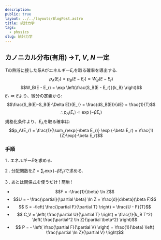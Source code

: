 ```yaml
---
description:
public: true
layout: ../../layouts/BlogPost.astro
title: 統計力学
tags:
  - physics
slug: 統計力学
---
```


</script>
<script type="text/javascript"
  src="http://cdn.mathjax.org/mathjax/latest/MathJax.js?config=TeX-AMS-MML_HTMLorMML">
</script>
<script type="text/x-mathjax-config">
MathJax.Hub.Config({
  tex2jax: {inlineMath: [['$','$'], ['\\(','\\)']]}
});
</script>
<script type="text/javascript"
  src="https://cdnjs.cloudflare.com/ajax/libs/mathjax/2.7.7/MathJax.js?config=TeX-AMS-MML_HTMLorMML">
</script>

<!-- ## ミクロカノニカル分布 →$E$, $V$, $N$ 一定

### 手順
1 . 状態数$W$を数える.

2 . ボルツマンの原理$S = k_B \ln W$より、エントロピー$S$を求める.

3 . 熱力学関数を求める.
<br> -->

## カノニカル分布(有用) →$T$, $V$, $N$ 一定

$T$の熱浴に接した系Aがエネルギー$E_r$を取る確率を導出する.
$$p_A(E_r) = p_B(E - E_r) \propto W_B(E - E_r)$$
$$W_B(E - E_r) = \exp \left(\frac{S_B(E - E_r)}{k_B} \right)$$
$E_r \ll E$より、微分の定義から:
$$\frac{S_B(E)-S_B(E-\Delta E)}{E_r} = \frac{dS_B(E)}{dE} = \frac{1}{T}$$
$$\therefore p_A(E_r) \propto \exp (-\beta E_r)$$
規格化条件より、$E_A$を取る確率は:
$$p_A(E_r) = \frac{1}{\sum_r\exp(-\beta E_r)} \exp (-\beta E_r) = \frac{1}{Z}\exp(-\beta E_r)$$


### 手順

1 . エネルギー$E$を求める.

2 . 分配関数を$Z = \sum_{r} \exp(-\beta E_r)$で求める.

3 . あとは関係式を使うだけ ! 簡単 !
+ $$F = -\frac{1}{\beta} \ln Z$$
+ $$U = - \frac{\partial}{\partial \beta} \ln Z = \frac{d}{d\beta}(\beta F)$$
+ $$ S = -\left( \frac{\partial F}{\partial T} \right) = \frac{U - F}{T}$$
+ $$ C_V = \left( \frac{\partial U}{\partial T} \right) = \frac{1}{k_B T^2} \left( \frac{\partial^2 \ln Z}{\partial \beta^2} \right)$$
+ $$ P = - \left( \frac{\partial F}{\partial V} \right) = \frac{1}{\beta} \left( \frac{\partial \ln Z}{\partial V} \right)$$